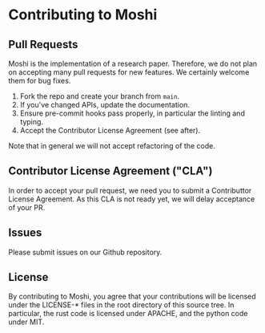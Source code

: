 # Contributing to Moshi

## Pull Requests

Moshi is the implementation of a research paper.
Therefore, we do not plan on accepting many pull requests for new features.
We certainly welcome them for bug fixes.

1. Fork the repo and create your branch from `main`.
2. If you've changed APIs, update the documentation.
3. Ensure pre-commit hooks pass properly, in particular the linting and typing.
4. Accept the Contributor License Agreement (see after).

Note that in general we will not accept refactoring of the code.


## Contributor License Agreement ("CLA")

In order to accept your pull request, we need you to submit a Contributtor License Agreement.
As this CLA is not ready yet, we will delay acceptance of your PR.

## Issues

Please submit issues on our Github repository.

## License

By contributing to Moshi, you agree that your contributions will be licensed
under the LICENSE-* files in the root directory of this source tree.
In particular, the rust code is licensed under APACHE, and the python code under MIT.
